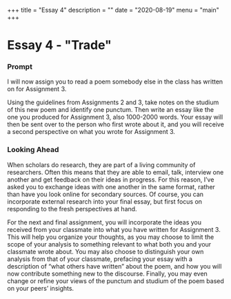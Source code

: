 +++
title = "Essay 4"
description = ""
date = "2020-08-19"
menu = "main"
+++

<div class="essay">

# Essay 4 - "Trade"

### Prompt

I will now assign you to read a poem somebody else in the class has written on for Assignment 3.

Using the guidelines from Assignments 2 and 3, take notes on the studium of this new poem and identify one punctum. Then write an essay like the one you produced for Assignment 3, also 1000-2000 words. Your essay will then be sent over to the person who first wrote about it, and you will receive a second perspective on what you wrote for Assignment 3.

### Looking Ahead

When scholars do research, they are part of a living community of researchers. Often this means that they are able to email, talk, interview one another and get feedback on their ideas in progress. For this reason, I’ve asked you to exchange ideas with one another in the same format, rather than have you look online for secondary sources. Of course, you can incorporate external research into your final essay, but first focus on responding to the fresh perspectives at hand.

For the next and final assignment, you will incorporate the ideas you received from your classmate into what you have written for Assignment 3. This will help you organize your thoughts, as you may choose to limit the scope of your analysis to something relevant to what both you and your classmate wrote about. You may also choose to distinguish your own analysis from that of your classmate, prefacing your essay with a description of “what others have written” about the poem, and how you will now contribute something new to the discourse. Finally, you may even change or refine your views of the punctum and studium of the poem based on your peers’ insights.



</div>
